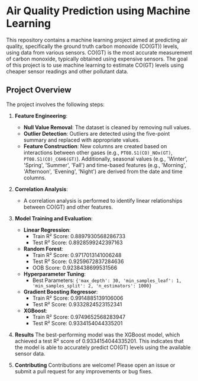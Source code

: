 # Air Quality Prediction using Machine Learning

This repository contains a machine learning project aimed at predicting air quality, specifically the ground truth carbon monoxide (CO(GT)) levels, using data from various sensors. CO(GT) is the most accurate measurement of carbon monoxide, typically obtained using expensive sensors. The goal of this project is to use machine learning to estimate CO(GT) levels using cheaper sensor readings and other pollutant data.

## Project Overview

The project involves the following steps:

1. **Feature Engineering**:
   - **Null Value Removal**: The dataset is cleaned by removing null values.
   - **Outlier Detection**: Outliers are detected using the five-point summary and replaced with appropriate values.
   - **Feature Construction**: New columns are created based on interactions between other gases (e.g., `PT08.S1(CO)_NOx(GT)`, `PT08.S1(CO)_C6H6(GT)`). Additionally, seasonal values (e.g., 'Winter', 'Spring', 'Summer', 'Fall') and time-based features (e.g., 'Morning', 'Afternoon', 'Evening', 'Night') are derived from the date and time columns.

2. **Correlation Analysis**:
   - A correlation analysis is performed to identify linear relationships between CO(GT) and other features.

3. **Model Training and Evaluation**:
   - **Linear Regression**: 
     - Train R² Score: 0.8897930568286733
     - Test R² Score: 0.8928599242397163
   - **Random Forest**:
     - Train R² Score: 0.9717013141006248
     - Test R² Score: 0.9259672837284636
     - OOB Score: 0.9238438699531566
   - **Hyperparameter Tuning**:
     - Best Parameters: `{'max_depth': 30, 'min_samples_leaf': 1, 'min_samples_split': 2, 'n_estimators': 1000}`
   - **Gradient Boosting Regressor**:
     - Train R² Score: 0.9914885139106006
     - Test R² Score: 0.9332824523152341
   - **XGBoost**:
     - Train R² Score: 0.9749652568283947
     - Test R² Score: 0.9334154044335201

4. **Results**
The best-performing model was the XGBoost model, which achieved a test R² score of 0.9334154044335201. This indicates that the model is able to accurately predict CO(GT) levels using the available sensor data.

5. **Contributing**
Contributions are welcome! Please open an issue or submit a pull request for any improvements or bug fixes.
